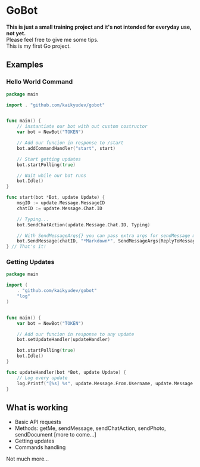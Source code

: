 # GoBot

**This is just a small training project and it's not intended for everyday use, not yet.**<br>
Please feel free to give me some tips.<br>
This is my first Go project.<br>

## Examples

### Hello World Command
```go
package main

import . "github.com/kaikyudev/gobot"


func main() {
    // instantiate our bot with out custom costructor
    var bot = NewBot("TOKEN")

    // Add our funcion in response to /start
    bot.addCommandHandler("start", start)

    // Start getting updates
    bot.startPolling(true)

    // Wait while our bot runs
    bot.Idle()
}

func start(bot *Bot, update Update) {
    msgID := update.Message.MessageID
    chatID := update.Message.Chat.ID

    // Typing...
    bot.SendChatAction(update.Message.Chat.ID, Typing)

    // With SendMessageArgs{} you can pass extra args for sendMessage method
    bot.SendMessage(chatID, "*Markdown*", SendMessageArgs{ReplyToMessageID:msgID, ParseMode:Markdown})
} // That's it!
```

### Getting Updates
```go
package main

import (
    . "github.com/kaikyudev/gobot"
    "log"
)


func main() {
    var bot = NewBot("TOKEN")

    // Add our funcion in response to any update
    bot.setUpdateHandler(updateHandler)

    bot.startPolling(true)
    bot.Idle()
}

func updateHandler(bot *Bot, update Update) {
    // Log every update
    log.Printf("[%s] %s", update.Message.From.Username, update.Message.Text)
}
```


## What is working

* Basic API requests
* Methods: getMe, sendMessage, sendChatAction, sendPhoto, sendDocument [more to come...]
* Getting updates
* Commands handling

Not much more...